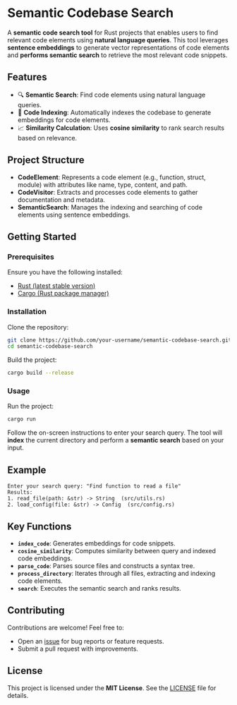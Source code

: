 # **Semantic Codebase Search**

A **semantic code search tool** for Rust projects that enables users to find relevant code elements using **natural language queries**. This tool leverages **sentence embeddings** to generate vector representations of code elements and **performs semantic search** to retrieve the most relevant code snippets.

## **Features**
- 🔍 **Semantic Search**: Find code elements using natural language queries.
- 📌 **Code Indexing**: Automatically indexes the codebase to generate embeddings for code elements.
- 📈 **Similarity Calculation**: Uses **cosine similarity** to rank search results based on relevance.

## **Project Structure**
- **CodeElement**: Represents a code element (e.g., function, struct, module) with attributes like name, type, content, and path.
- **CodeVisitor**: Extracts and processes code elements to gather documentation and metadata.
- **SemanticSearch**: Manages the indexing and searching of code elements using sentence embeddings.

## **Getting Started**
### **Prerequisites**
Ensure you have the following installed:
- [Rust (latest stable version)](https://www.rust-lang.org/)
- [Cargo (Rust package manager)](https://doc.rust-lang.org/cargo/)

### **Installation**
Clone the repository:
```sh
git clone https://github.com/your-username/semantic-codebase-search.git
cd semantic-codebase-search
```
Build the project:
```sh
cargo build --release
```

### **Usage**
Run the project:
```sh
cargo run
```
Follow the on-screen instructions to enter your search query. The tool will **index** the current directory and perform a **semantic search** based on your input.

## **Example**
```plaintext
Enter your search query: "Find function to read a file"
Results:
1. read_file(path: &str) -> String  (src/utils.rs)
2. load_config(file: &str) -> Config  (src/config.rs)
```

## **Key Functions**
- **`index_code`**: Generates embeddings for code snippets.
- **`cosine_similarity`**: Computes similarity between query and indexed code embeddings.
- **`parse_code`**: Parses source files and constructs a syntax tree.
- **`process_directory`**: Iterates through all files, extracting and indexing code elements.
- **`search`**: Executes the semantic search and ranks results.

## **Contributing**
Contributions are welcome! Feel free to:
- Open an [issue](https://github.com/your-username/semantic-codebase-search/issues) for bug reports or feature requests.
- Submit a pull request with improvements.

## **License**
This project is licensed under the **MIT License**. See the [LICENSE](LICENSE) file for details.

